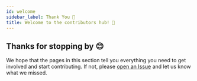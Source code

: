 ```yaml
---
id: welcome
sidebar_label: Thank You 🎉
title: Welcome to the contributors hub! 🎉
---
```


## Thanks for stopping by 😊

We hope that the pages in this section tell you everything you need to get involved and start contributing. If not, please [open an Issue](https://github.com/1Hive/mvp/issues) and let us know what we missed. 
